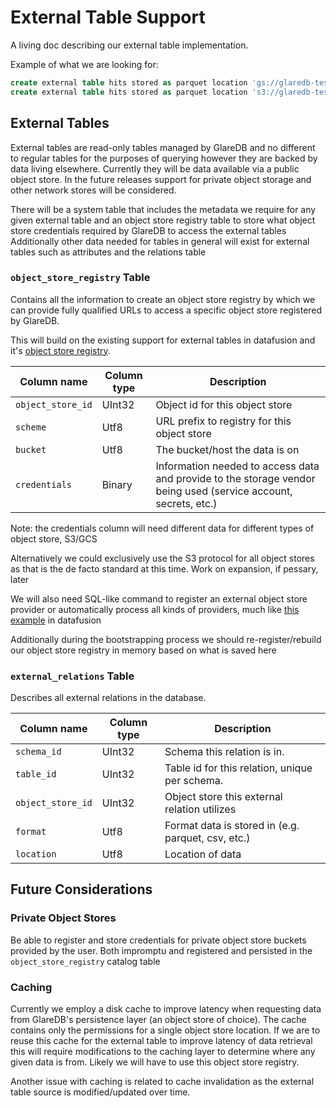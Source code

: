 # External Table Support

A living doc describing our external table implementation.

Example of what we are looking for:
```sql
create external table hits stored as parquet location 'gs://glaredb-testdata/hits.parquet';
create external table hits stored as parquet location 's3://glaredb-testdata/hits.parquet';
```

## External Tables

External tables are read-only tables managed by GlareDB and no different to regular tables for the purposes of querying however they are backed by data living elsewhere.
Currently they will be data available via a public object store.
In the future releases support for private object storage and other network stores will be considered.

There will be a system table that includes the metadata we require for any given external table and an object store registry table to store what object store credentials required by GlareDB to access the external tables
Additionally other data needed for tables in general will exist for external tables such as attributes and the relations table

### `object_store_registry` Table

Contains all the information to create an object store registry by which we can provide fully qualified URLs to access a specific object store registered by GlareDB.

This will build on the existing support for external tables in datafusion and it's [object store registry](https://github.com/apache/arrow-datafusion/blob/master/datafusion/core/src/datasource/datasource.rs).

| Column name | Column type | Description                         |
|-------------|-------------|-------------------------------------|
| `object_store_id` | UInt32      | Object id for this object store |
| `scheme`    | Utf8      | URL prefix to registry for this object store |
| `bucket`    | Utf8      | The bucket/host the data is on |
| `credentials` | Binary      | Information needed to access data and provide to the storage vendor being used (service account, secrets, etc.) |

Note: the credentials column will need different data for different types of object store, S3/GCS

Alternatively we could exclusively use the S3 protocol for all object stores as that is the de facto standard at this time. Work on expansion, if pessary, later

We will also need SQL-like command to register an external object store provider or automatically process all kinds of providers, much like [this example](https://arrow.apache.org/datafusion/user-guide/cli.html?highlight=external+table#querying-s3-data-sources) in datafusion

Additionally during the bootstrapping process we should re-register/rebuild our object store registry in memory based on what is saved here

### `external_relations` Table

Describes all external relations in the database.

| Column name | Column type | Description                         |
|-------------|-------------|-------------------------------------|
| `schema_id` | UInt32      | Schema this relation is in.         |
| `table_id`  | UInt32      | Table id for this relation, unique per schema. |
| `object_store_id` | UInt32 | Object store this external relation utilizes |
| `format`    | Utf8        | Format data is stored in (e.g. parquet, csv, etc.)  |
| `location`  | Utf8        | Location of data |

## Future Considerations

### Private Object Stores

Be able to register and store credentials for private object store buckets provided by the user.
Both impromptu and registered and persisted in the `object_store_registry` catalog table

### Caching

Currently we employ a disk cache to improve latency when requesting data from GlareDB's persistence layer (an object store of choice).
The cache contains only the permissions for a single object store location. If we are to reuse this cache for the external table to improve latency of data retrieval this will require modifications to the caching layer to determine where any given data is from. Likely we will have to use this object store registry.

Another issue with caching is related to cache invalidation as the external table source is modified/updated over time.
